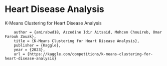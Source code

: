 # Heart Disease Analysis
K-Means Clustering for Heart Disease Analysis


```@misc{k-means-clustering-for-heart-disease-analysis,
    author = {amirabwd18, Azzedine Idir Aitsaid, Mohcen Chouireb, Omar Farouk Zouak},
    title = {K-Means Clustering for Heart Disease Analysis},
    publisher = {Kaggle},
    year = {2023},
    url = {https://kaggle.com/competitions/k-means-clustering-for-heart-disease-analysis}

